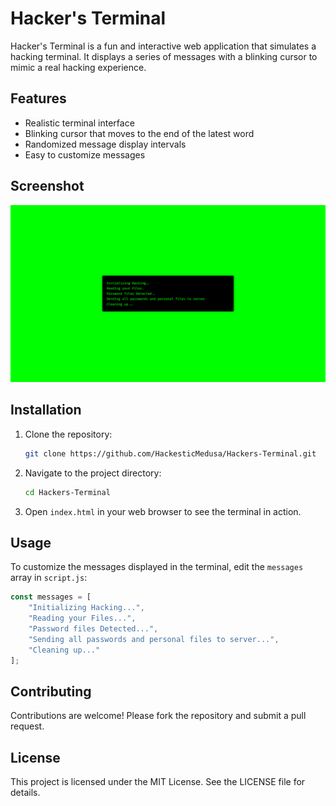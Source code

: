 # Hacker's Terminal

Hacker's Terminal is a fun and interactive web application that simulates a hacking terminal. It displays a series of messages with a blinking cursor to mimic a real hacking experience.

## Features

- Realistic terminal interface
- Blinking cursor that moves to the end of the latest word
- Randomized message display intervals
- Easy to customize messages

## Screenshot

![Hacker's Terminal Screenshot](screenshot.png)

## Installation

1. Clone the repository:
    ```bash
    git clone https://github.com/HackesticMedusa/Hackers-Terminal.git
    ```
2. Navigate to the project directory:
    ```bash
    cd Hackers-Terminal
    ```
3. Open `index.html` in your web browser to see the terminal in action.

## Usage

To customize the messages displayed in the terminal, edit the `messages` array in `script.js`:

```javascript
const messages = [
    "Initializing Hacking...",
    "Reading your Files...",
    "Password files Detected...",
    "Sending all passwords and personal files to server...",
    "Cleaning up..."
];
```

## Contributing

Contributions are welcome! Please fork the repository and submit a pull request.

## License

This project is licensed under the MIT License. See the LICENSE file for details.